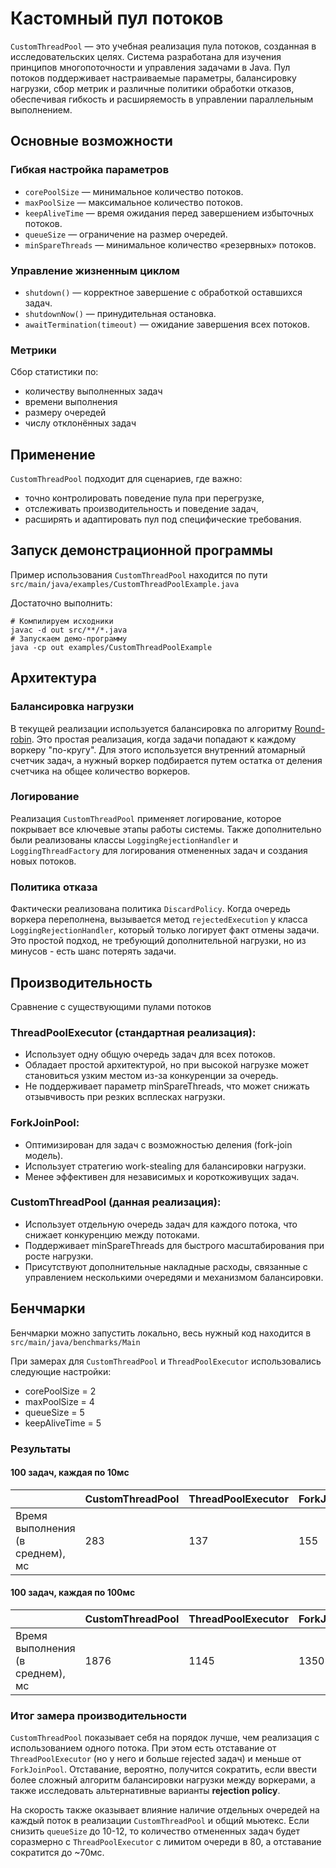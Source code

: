 # Кастомный пул потоков

`CustomThreadPool` — это учебная реализация пула потоков, созданная в исследовательских целях. Система разработана для
изучения принципов многопоточности и управления задачами в Java. Пул потоков поддерживает настраиваемые параметры,
балансировку нагрузки, сбор метрик и различные политики обработки отказов, обеспечивая гибкость и расширяемость в
управлении параллельным выполнением.

## Основные возможности

### Гибкая настройка параметров

- `corePoolSize` — минимальное количество потоков.
- `maxPoolSize` — максимальное количество потоков.
- `keepAliveTime` — время ожидания перед завершением избыточных потоков.
- `queueSize` — ограничение на размер очередей.
- `minSpareThreads` — минимальное количество «резервных» потоков.

### Управление жизненным циклом

- `shutdown()` — корректное завершение с обработкой оставшихся задач.
- `shutdownNow()` — принудительная остановка.
- `awaitTermination(timeout)` — ожидание завершения всех потоков.

### Метрики

Сбор статистики по:

- количеству выполненных задач
- времени выполнения
- размеру очередей
- числу отклонённых задач

## Применение

`CustomThreadPool` подходит для сценариев, где важно:

- точно контролировать поведение пула при перегрузке,
- отслеживать производительность и поведение задач,
- расширять и адаптировать пул под специфические требования.

## Запуск демонстрационной программы

Пример использования `CustomThreadPool` находится по пути `src/main/java/examples/CustomThreadPoolExample.java`

Достаточно выполнить:

```shell
# Компилируем исходники
javac -d out src/**/*.java
# Запускаем демо-программу
java -cp out examples/CustomThreadPoolExample
```

## Архитектура

### Балансировка нагрузки

В текущей реализации используется балансировка по алгоритму [Round-robin](https://ru.wikipedia.org/wiki/Round-robin_(алгоритм)). Это простая реализация, когда задачи попадают к каждому воркеру "по-кругу". 
Для этого используется внутренний атомарный счетчик задач, а нужный воркер подбирается путем остатка от деления счетчика на общее количество воркеров.

### Логирование

Реализация `CustomThreadPool` применяет логирование, которое покрывает все ключевые этапы работы системы. 
Также дополнительно были реализованы классы `LoggingRejectionHandler` и `LoggingThreadFactory` для логирования отмененных задач и создания новых потоков.

### Политика отказа

Фактически реализована политика `DiscardPolicy`. 
Когда очередь воркера переполнена, вызывается метод `rejectedExecution` у класса `LoggingRejectionHandler`, который только логирует факт отмены задачи. 
Это простой подход, не требующий дополнительной нагрузки, но из минусов - есть шанс потерять задачи.

## Производительность

Сравнение с существующими пулами потоков

### ThreadPoolExecutor (стандартная реализация):

- Использует одну общую очередь задач для всех потоков.
- Обладает простой архитектурой, но при высокой нагрузке может становиться узким местом из-за конкуренции за очередь.
- Не поддерживает параметр minSpareThreads, что может снижать отзывчивость при резких всплесках нагрузки.

### ForkJoinPool:

- Оптимизирован для задач с возможностью деления (fork-join модель).
- Использует стратегию work-stealing для балансировки нагрузки.
- Менее эффективен для независимых и короткоживущих задач.

### CustomThreadPool (данная реализация):

- Использует отдельную очередь задач для каждого потока, что снижает конкуренцию между потоками.
- Поддерживает minSpareThreads для быстрого масштабирования при росте нагрузки.
- Присутствуют дополнительные накладные расходы, связанные с управлением несколькими очередями и механизмом
  балансировки.

## Бенчмарки

Бенчмарки можно запустить локально, весь нужный код находится в `src/main/java/benchmarks/Main`

При замерах для `CustomThreadPool` и `ThreadPoolExecutor` использовались следующие настройки:

- corePoolSize = 2
- maxPoolSize = 4
- queueSize = 5
- keepAliveTime = 5

### Результаты

#### 100 задач, каждая по 10мс

|                                  | CustomThreadPool | ThreadPoolExecutor | ForkJoinPool | SingleThreadExecutor |
|----------------------------------|------------------|--------------------|--------------|----------------------| 
| Время выполнения (в среднем), мс | 283              | 137                | 155          | 1214                 |

#### 100 задач, каждая по 100мс

|                                  | CustomThreadPool | ThreadPoolExecutor | ForkJoinPool | SingleThreadExecutor |
|----------------------------------|------------------|--------------------|--------------|----------------------| 
| Время выполнения (в среднем), мс | 1876             | 1145               | 1350         | 10396                |                  

### Итог замера производительности

`CustomThreadPool` показывает себя на порядок лучше, чем реализация с использованием одного потока. 
При этом есть отставание от `ThreadPoolExecutor` (но у него и больше rejected задач) и меньше от `ForkJoinPool`.
Отставание, вероятно, получится сократить, если ввести более сложный алгоритм балансировки нагрузки между воркерами, а также исследовать альтернативные варианты **rejection policy**. 

На скорость также оказывает влияние наличие отдельных очередей на каждый поток в реализации `CustomThreadPool` и общий мьютекс. 
Если снизить `queueSize` до 10-12, то количество отмененных задач будет соразмерно с `ThreadPoolExecutor` с лимитом очереди в 80, а отставание сократится до ~70мс.